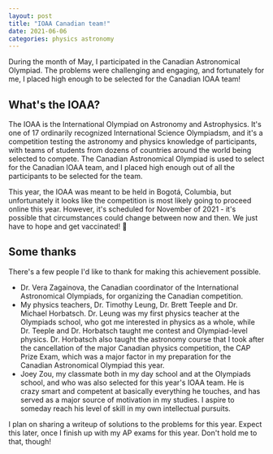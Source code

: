 ```yaml
---
layout: post
title: "IOAA Canadian team!"
date: 2021-06-06
categories: physics astronomy
---
```


During the month of May, I participated in the Canadian Astronomical Olympiad.
The problems were challenging and engaging, and fortunately for me, I placed high enough to be selected for the Canadian IOAA team!

## What's the IOAA?

The IOAA is the International Olympiad on Astronomy and Astrophysics.
It's one of 17 ordinarily recognized International Science Olympiadsm, and it's a competition testing the astronomy and physics knowledge of participants, with teams of students from dozens of countries around the world being selected to compete.
The Canadian Astronomical Olympiad is used to select for the Canadian IOAA team, and I placed high enough out of all the participants to be selected for the team.

This year, the IOAA was meant to be held in Bogotá, Columbia, but unfortunately it looks like the competition is most likely going to proceed online this year.
However, it's scheduled for November of 2021 - it's possible that circumstances could change between now and then.
We just have to hope and get vaccinated! 🙏

## Some thanks

There's a few people I'd like to thank for making this achievement possible.
* Dr. Vera Zagainova, the Canadian coordinator of the International Astronomical Olympiads, for organizing the Canadian competition.
* My physics teachers, Dr. Timothy Leung, Dr. Brett Teeple and Dr. Michael Horbatsch. Dr. Leung was my first physics teacher at the Olympiads school, who got me interested in physics as a whole, while Dr. Teeple and Dr. Horbatsch taught me contest and Olympiad-level physics. Dr. Horbatsch also taught the astronomy course that I took after the cancellation of the major Canadian physics competition, the CAP Prize Exam, which was a major factor in my preparation for the Canadian Astronomical Olympiad this year.
* Joey Zou, my classmate both in my day school and at the Olympiads school, and who was also selected for this year's IOAA team. He is crazy smart and competent at basically everything he touches, and has served as a major source of motivation in my studies. I aspire to someday reach his level of skill in my own intellectual pursuits.

I plan on sharing a writeup of solutions to the problems for this year. Expect this later, once I finish up with my AP exams for this year. Don't hold me to that, though!